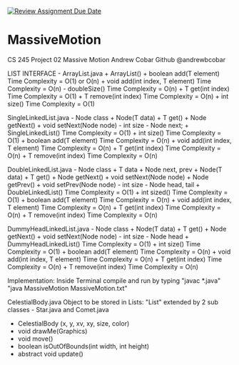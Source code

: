 [![Review Assignment Due Date](https://classroom.github.com/assets/deadline-readme-button-22041afd0340ce965d47ae6ef1cefeee28c7c493a6346c4f15d667ab976d596c.svg)](https://classroom.github.com/a/J_c8sizy)
# MassiveMotion
CS 245 Project 02 Massive Motion
Andrew Cobar
Github @andrewbcobar

LIST INTERFACE - 
  ArrayList.java
    + ArrayList()
    + boolean add(T element) Time Complexity = O(1) or O(n)
    + void add(int index, T element) Time Complexity = O(n)
    - doubleSize() Time Complexity = O(n)
    + T get(int index) Time Complexity = O(1)
    + T remove(int index) Time Complexity = O(n)
    + int size() Time Complexity = O(1)
    
  SingleLinkedList.java
    - Node<T> class
        + Node(T data)
        + T get()
        + Node<T> getNext() 
        + void setNext(Node<T> node) 
    - int size
    - Node<T> next;
    + SingleLinkedList() Time Complexity = O(1)
    + int size() Time Complexity = O(1)
    + boolean add(T element) Time Complexity = O(n)
    + void add(int index, T element) Time Complexity = O(n)
    + T get(int index) Time Complexity = O(n)
    + T remove(int index) Time Complexity = O(n)
    
  DoubleLinkedList.java
    - Node<T> class
        + T data
        + Node<T> next, prev
        + Node(T data) 
        + T get() 
        + Node<T> getNext() 
        + void setNext(Node<T> node)
        + Node<T> getPrev()
        + void setPrev(Node<T> node) 
    - int size
    - Node<T> head, tail
    + DoubleLinkedList() Time Complexity = O(1)
    + int sized() Time Complexity = O(1)
    + boolean add(T element) Time Complexity = O(n)
    + void add(int index, T element) Time Complexity = O(n)
    + T get(int index) Time Complexity = O(n)
    + T remove(int index) Time Complexity = O(n)
    
  DummyHeadLinkedList.java
      - Node<T> class
          + Node(T data)
          + T get()
          + Node<T> getNext() 
          + void setNext(Node<T> node) 
      - int size
      - Node<T> head
      + DummyHeadLinkedList() Time Complexity = O(1)
      + int size() Time Complexity = O(1)
      + boolean add(T element) Time Complexity = O(n)
      + void add(int index, T element) Time Complexity = O(n)
      + T get(int index) Time Complexity = O(n)
      + T remove(int index) Time Complexity = O(n)

Implementation:
Inside Terminal compile and run by typing
  "javac *.java" 
  "java MassiveMotion MassiveMotion.txt"

CelestialBody.java
  Object to be stored in Lists: "List<CelestialBody>"
  extended by 2 sub classes - Star.java and Comet.java
  + CelestialBody (x, y, xv, xy, size, color)
  + void drawMe(Graphics)
  + void move()
  + boolean isOutOfBounds(int width, int height)
  + abstract void update()

